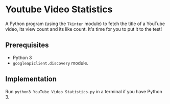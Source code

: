 # Youtube Video Statistics

A Python program (using the `Tkinter` module) to fetch the title of a YouTube video, its view count and its like count. It's time for you to put it to the test!

## Prerequisites 

- Python 3
- `googleapiclient.discovery` module.

## Implementation

Run `python3 YouTube Video Statistics.py` in a terminal if you have Python 3.
